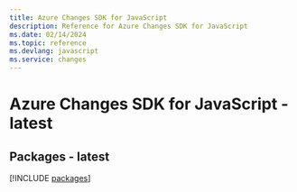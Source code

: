 ```yaml
---
title: Azure Changes SDK for JavaScript
description: Reference for Azure Changes SDK for JavaScript
ms.date: 02/14/2024
ms.topic: reference
ms.devlang: javascript
ms.service: changes
---
```

# Azure Changes SDK for JavaScript - latest
## Packages - latest
[!INCLUDE [packages](changes-index.md)]
